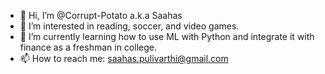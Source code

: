 - 👋 Hi, I’m @Corrupt-Potato a.k.a Saahas
- 👀 I’m interested in reading, soccer, and video games.
- 🌱 I’m currently learning how to use ML with Python and integrate it with finance as a freshman in college.
- 📫 How to reach me: saahas.pulivarthi@gmail.com

<!---
Corrupt-Potato/Corrupt-Potato is a ✨ special ✨ repository because its `README.md` (this file) appears on your GitHub profile.
You can click the Preview link to take a look at your changes.
--->
